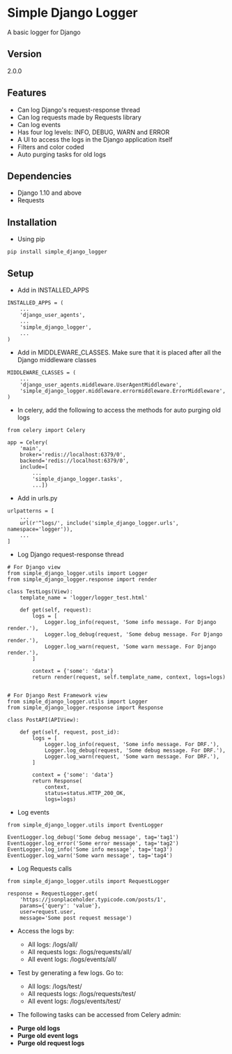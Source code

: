 # Simple Django Logger
A basic logger for Django

## Version

2.0.0

## Features

* Can log Django's request-response thread
* Can log requests made by Requests library
* Can log events
* Has four log levels: INFO, DEBUG, WARN and ERROR
* A UI to access the logs in the Django application itself
* Filters and color coded
* Auto purging tasks for old logs

## Dependencies

* Django 1.10 and above
* Requests

## Installation

* Using pip

```
pip install simple_django_logger
```

## Setup

* Add in INSTALLED_APPS

```
INSTALLED_APPS = (
    ...
    'django_user_agents',
    ...
    'simple_django_logger',
    ...
)
```

* Add in MIDDLEWARE_CLASSES. Make sure that it is placed after all the Django middleware classes

```
MIDDLEWARE_CLASSES = (
    ...
    'django_user_agents.middleware.UserAgentMiddleware',
    'simple_django_logger.middleware.errormiddleware.ErrorMiddleware',
)
```

* In celery, add the following to access the methods for auto purging old logs

```
from celery import Celery

app = Celery(
    'main',
    broker='redis://localhost:6379/0',
    backend='redis://localhost:6379/0',
    include=[
        ...
        'simple_django_logger.tasks',
        ...])
```

* Add in urls.py

```
urlpatterns = [
    ...
    url(r'^logs/', include('simple_django_logger.urls', namespace='logger')),
    ...
]
```

* Log Django request-response thread

```
# For Django view
from simple_django_logger.utils import Logger
from simple_django_logger.response import render

class TestLogs(View):
    template_name = 'logger/logger_test.html'

    def get(self, request):
        logs = [
            Logger.log_info(request, 'Some info message. For Django render.'),
            Logger.log_debug(request, 'Some debug message. For Django render.'),
            Logger.log_warn(request, 'Some warn message. For Django render.'),
        ]

        context = {'some': 'data'}
        return render(request, self.template_name, context, logs=logs)


# For Django Rest Framework view
from simple_django_logger.utils import Logger
from simple_django_logger.response import Response

class PostAPI(APIView):

    def get(self, request, post_id):
        logs = [
            Logger.log_info(request, 'Some info message. For DRF.'),
            Logger.log_debug(request, 'Some debug message. For DRF.'),
            Logger.log_warn(request, 'Some warn message. For DRF.'),
        ]

        context = {'some': 'data'}
        return Response(
            context,
            status=status.HTTP_200_OK,
            logs=logs)
```

* Log events

```
from simple_django_logger.utils import EventLogger

EventLogger.log_debug('Some debug message', tag='tag1')
EventLogger.log_error('Some error message', tag='tag2')
EventLogger.log_info('Some info message', tag='tag3')
EventLogger.log_warn('Some warn message', tag='tag4')
```

* Log Requests calls

```
from simple_django_logger.utils import RequestLogger

response = RequestLogger.get(
    'https://jsonplaceholder.typicode.com/posts/1',
    params={'query': 'value'},
    user=request.user,
    message='Some post request message')
```

* Access the logs by:
    - All logs: /logs/all/
    - All requests logs: /logs/requests/all/
    - All event logs: /logs/events/all/

* Test by generating a few logs. Go to:
    - All logs: /logs/test/
    - All requests logs: /logs/requests/test/
    - All event logs: /logs/events/test/

* The following tasks can be accessed from Celery admin:
- **Purge old logs**
- **Purge old event logs**
- **Purge old request logs**
